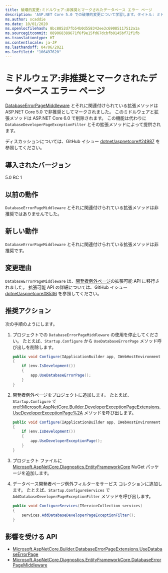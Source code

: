 ```yaml
---
title: 破壊的変更:ミドルウェア:非推奨とマークされたデータベース エラー ページ
description: 'ASP.NET Core 5.0 での破壊的変更について学習します。タイトル: ミドルウェア:非推奨とマークされたデータベース エラー ページ'
ms.author: scaddie
ms.date: 10/01/2020
ms.openlocfilehash: 8bc8852d7fb54b0d558342ee3c69085117512a1a
ms.sourcegitcommit: 089068389671f6f9e15fd67dcbfb0145bf72f1fb
ms.translationtype: HT
ms.contentlocale: ja-JP
ms.lasthandoff: 04/06/2021
ms.locfileid: "106497620"
---
```

# <a name="middleware-database-error-page-marked-as-obsolete"></a>ミドルウェア:非推奨とマークされたデータベース エラー ページ

[DatabaseErrorPageMiddleware](/dotnet/api/microsoft.aspnetcore.diagnostics.entityframeworkcore.databaseerrorpagemiddleware?view=aspnetcore-3.0) とそれに関連付けられている拡張メソッドは ASP.NET Core 5.0 で非推奨としてマークされました。 このミドルウェアと拡張メソッドは ASP.NET Core 6.0 で削除されます。 この機能は代わりに `DatabaseDeveloperPageExceptionFilter` とその拡張メソッドによって提供されます。

ディスカッションについては、GitHub イシュー [dotnet/aspnetcore#24987](https://github.com/dotnet/aspnetcore/issues/24987) を参照してください。

## <a name="version-introduced"></a>導入されたバージョン

5.0 RC 1

## <a name="old-behavior"></a>以前の動作

`DatabaseErrorPageMiddleware` とそれに関連付けられている拡張メソッドは非推奨ではありませんでした。

## <a name="new-behavior"></a>新しい動作

`DatabaseErrorPageMiddleware` とそれに関連付けられている拡張メソッドは非推奨です。

## <a name="reason-for-change"></a>変更理由

`DatabaseErrorPageMiddleware` は、[開発者例外ページ](/aspnet/core/fundamentals/error-handling#developer-exception-page)の拡張可能 API に移行されました。 拡張可能 API の詳細については、GitHub イシュー [dotnet/aspnetcore#8536](https://github.com/dotnet/aspnetcore/issues/8536) を参照してください。

## <a name="recommended-action"></a>推奨アクション

次の手順のようにします。

1. プロジェクトでの `DatabaseErrorPageMiddleware` の使用を停止してください。 たとえば、`Startup.Configure` から `UseDatabaseErrorPage` メソッド呼び出しを削除します。

    ```csharp
    public void Configure(IApplicationBuilder app, IWebHostEnvironment env)
    {
        if (env.IsDevelopment())
        {
            app.UseDatabaseErrorPage();
        }
    }
    ```

1. 開発者例外ページをプロジェクトに追加します。 たとえば、`Startup.Configure` で <xref:Microsoft.AspNetCore.Builder.DeveloperExceptionPageExtensions.UseDeveloperExceptionPage%2A> メソッドを呼び出します。

    ```csharp
    public void Configure(IApplicationBuilder app, IWebHostEnvironment env)
    {
        if (env.IsDevelopment())
        {
            app.UseDeveloperExceptionPage();
        }
    }
    ```

1. プロジェクト ファイルに [Microsoft.AspNetCore.Diagnostics.EntityFrameworkCore](https://www.nuget.org/packages/Microsoft.AspNetCore.Diagnostics.EntityFrameworkCore) NuGet パッケージを追加します。

1. データベース開発者ページ例外フィルターをサービス コレクションに追加します。 たとえば、`Startup.ConfigureServices` で `AddDatabaseDeveloperPageExceptionFilter` メソッドを呼び出します。

    ```csharp
    public void ConfigureServices(IServiceCollection services)
    {
        services.AddDatabaseDeveloperPageExceptionFilter();
    }
    ```

## <a name="affected-apis"></a>影響を受ける API

- [Microsoft.AspNetCore.Builder.DatabaseErrorPageExtensions.UseDatabaseErrorPage](/dotnet/api/microsoft.aspnetcore.builder.databaseerrorpageextensions.usedatabaseerrorpage?view=aspnetcore-3.0)
- [Microsoft.AspNetCore.Diagnostics.EntityFrameworkCore.DatabaseErrorPageMiddleware](/dotnet/api/microsoft.aspnetcore.diagnostics.entityframeworkcore.databaseerrorpagemiddleware?view=aspnetcore-3.0)

<!--

### Category

ASP.NET Core

### Affected APIs

- `Overload:Microsoft.AspNetCore.Builder.DatabaseErrorPageExtensions.UseDatabaseErrorPage`
- `T:Microsoft.AspNetCore.Diagnostics.EntityFrameworkCore.DatabaseErrorPageMiddleware`

-->
